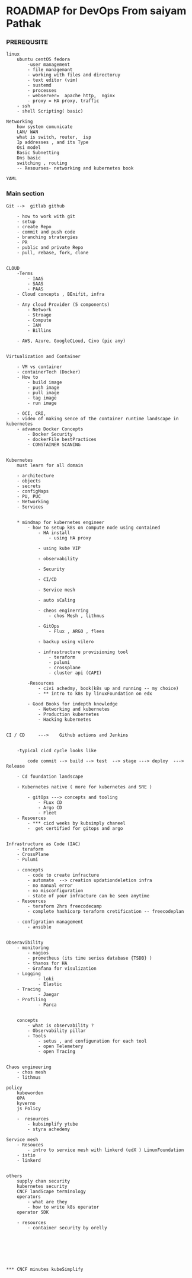 

<h1>	ROADMAP for DevOps  From saiyam Pathak	</h1>


<h3> <b> PREREQUSITE  </b></h3>



	linux
		ubuntu centOS fedora
			-user management
			- file managemant
			- working with files and directoruy
			- text editor (vim)
			- sustemd
			- processes
			- webserver=  apache http,  nginx
			- proxy = HA proxy, traffic
		- ssh
		- shell Scripting( basic)
	
	Networking
		how system comunicate
		LAN/ WAN
		what is switch, router,  isp 
		Ip addresses , and its Type
		Osi model
		Basic Subnetting
		Dns basic
		switching , routing
		-- Resourses- networking and kubernetes book
	
	YAML
		



<h3> <b> Main section </b></h3>


	
	Git -->  gitlab github

		- how to work with git
		- setup
		- create Repo
		- commit and push code
		- branching stratergies
		- PR
		- public and private Repo
		- pull, rebase, fork, clone


	CLOUD
		-Terms
			- IAAS
			- SAAS
			- PAAS
		- Cloud concepts , BEnifit, infra

		- Any cloud Provider (5 components)
			- Network
			- Stroage
			- Compute
			- IAM
			- Billins
		
		- AWS, Azure, GoogleCLoud, Civo (pic any)


	Virtualization and Container
		
		- VM vs container
		- containerTech (Docker)
		- How to
			- build image
			- push image
			- pull image
			- tag image
			- run image
		
		- OCI, CRI, 
		- video of making sence of the container runtime landscape in kubernetes
  		- advance Docker Concepts
			- Docker Security
			- dockerFile bestPractices
			- CONSTAINER SCANING
			

	Kubernetes
		must learn for all domain

		- architecture
		- objects
		- secrets
		- configMaps
		- PU, PUC
		- Networking
		- Services


		* mindmap for kubernetes engineer
			- how to setup k8s on compute node using contained
				- HA install
					- using HA proxy 
			
				- using kube VIP
		
				- observability
		
				- Security
		
				- CI/CD
		
				- Service mesh
			
				- auto sCaling
			
				- cheos enginerring
					- chos Mesh , lithmus
			
				- GitOps
					- Flux , ARGO , flees
				
				- backup using vilero 

				- infrastructure provisioning tool
					- teraform
					- pulumi
					- crossplane
					- cluster api (CAPI)

			-Resources
				- civi achedmy, book(k8s up and running -- my choice)
				- ** intro to k8s by linuxFoundation on edx

			- Good Books for indepth knowledge
				- Networking and kubernetes
				- Production kubernetes
				- Hacking kubernetes


	CI / CD		---> 	Github actions and Jenkins

		
		-typical cicd cycle looks like
		
			code commit --> build --> test  --> stage ---> deploy  ---> Release

		- Cd foundation landscape

		- Kubernetes native ( more for kubernetes and SRE )
	
			- gitOps ---> concepts and tooling
				- FLux CD
				- Argo CD
				- Fleet
		- Resources
			- *** cicd weeks by kubsimply chaneel
			-  get certified for gitops and argo
		  	

	Infrastructure as Code (IAC)
		- teraform 
		- CrossPlane
		- Pulumi

		- concepts
			- code to create infracture
			- automate  --> creation updationdeletion infra
			- no manual error
			- no misconfiguration
			- state of your infracture can be seen anytime
		- Resources
			- teraform 2hrs freecodecamp
			- complete hashicorp teraform cretification -- freecodeplan

		- configration management
			- ansible
	
	
	Obseravibility
		- monitoring
			- nagios
			- prometheus (its time series database {TSDB} )
			- thanos for HA
			- Grafana for visulization
		- Logging
				- loki
				- Elastic
		- Tracing
				- Jaegar
		- Profiling
				- Parca
		
						
		concepts
			- what is observability ?
			- Observability pillar
			- Tools
				- setus , and configuration for each tool
				- open Telemetery
				- open Tracing

	
	Chaos engineering
		- chos mesh
		- lithmus
	
	policy
		kubeworden
		OPA
		kyverno
		js Policy

		-  resources
			- kubsimplify ytube
			- styra achedemy
	
	Service mesh
		- Resouces
			- intro to service mesh with linkerd (edX ) LinuxFoundation
		- istio
		- linkerd


	others
		supply chan security
		kubernetes security
		CNCF landScape terminology
		operators
			- what are they
			- how to write k8s operator
		operator SDK

		- resources
			- container security by orelly







	*** CNCF minutes kubeSimplify





























